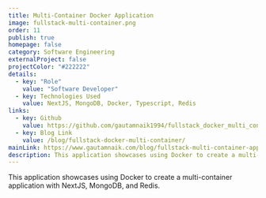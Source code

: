 ```yaml
---
title: Multi-Container Docker Application
image: fullstack-multi-container.png
order: 11
publish: true
homepage: false
category: Software Engineering
externalProject: false
projectColor: "#222222"
details:
  - key: "Role"
    value: "Software Developer"
  - key: Technologies Used
    value: NextJS, MongoDB, Docker, Typescript, Redis
links:
  - key: Github
    value: https://github.com/gautamnaik1994/fullstack_docker_multi_container/
  - key: Blog Link
    value: /blog/fullstack-docker-multi-container/
mainLink: https://www.gautamnaik.com/blog/fullstack-multi-container-app/
description: This application showcases using Docker to create a multi-container application with NextJS, MongoDB, and Redis.
---
```

<!--StartFragment-->

This application showcases using Docker to create a multi-container application with NextJS, MongoDB, and Redis.

<!--EndFragment-->
